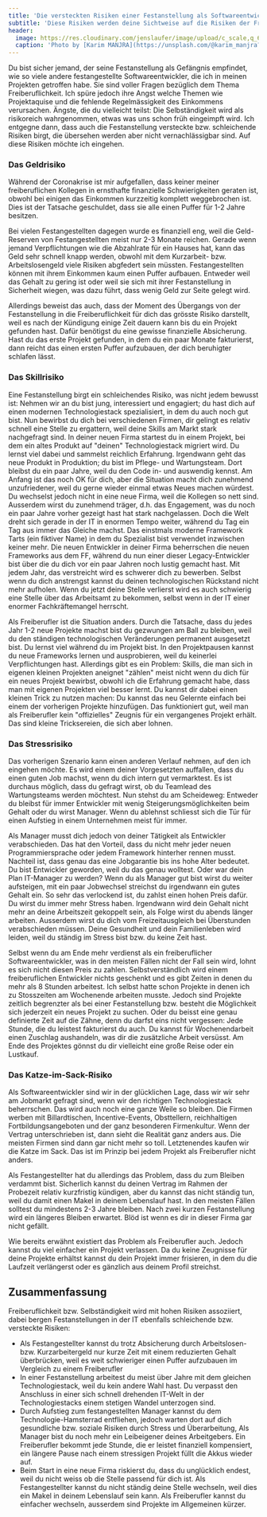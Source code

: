 ```yaml
---
title: 'Die versteckten Risiken einer Festanstellung als Softwareentwickler'
subtitle: 'Diese Risiken werden deine Sichtweise auf die Risiken der Freiberuflichkeit verändern'
header:
  image: https://res.cloudinary.com/jenslaufer/image/upload/c_scale,q_65,w_800/v1614780843/karim-manjra--ruU677TnlY-unsplash.jpg
  caption: 'Photo by [Karim MANJRA](https://unsplash.com/@karim_manjra?utm_source=unsplash&amp;utm_medium=referral&amp;utm_content=creditCopyText)[**Unsplash**](https://unsplash.com/s/photos/risk?utm_source=unsplash&amp;utm_medium=referral&amp;utm_content=creditCopyText)'
---
```


Du bist sicher jemand, der seine Festanstellung als Gefängnis empfindet, wie so viele andere festangestellte Softwareentwickler, die ich in meinen Projekten getroffen habe. Sie sind voller Fragen bezüglich dem Thema Freiberuflichkeit. Ich spüre jedoch ihre Angst welche Themen wie Projektaquise und die fehlende Regelmässigkeit des Einkommens verursachen. Ängste, die du vielleicht teilst: Die Selbständigkeit wird als risikoreich wahrgenommen, etwas was uns schon früh eingeimpft wird. Ich entgegne dann, dass auch die Festanstellung versteckte bzw. schleichende Risiken birgt, die übersehen werden aber nicht vernachlässigbar sind. Auf diese Risiken möchte ich eingehen.

### Das Geldrisiko

Während der Coronakrise ist mir aufgefallen, dass keiner meiner freiberuflichen Kollegen in ernsthafte finanzielle Schwierigkeiten geraten ist, obwohl bei
einigen das Einkommen kurzzeitig komplett weggebrochen ist. Dies ist der Tatsache geschuldet, dass sie alle einen Puffer für 1-2 Jahre besitzen.

Bei vielen Festangestellten dagegen wurde es finanziell eng, weil die Geld-Reserven von Festangestellten meist nur 2-3 Monate reichen. Gerade wenn jemand Verpflichtungen wie die Abzahlrate für ein Hauses hat, kann das Geld sehr schnell knapp werden, obwohl mit dem Kurzarbeit- bzw. Arbeitslosengeld viele Risiken abgfedert sein müssten. Festangestellten können mit ihrem Einkommen kaum einen Puffer aufbauen. Entweder weil das Gehalt zu gering ist oder weil sie sich mit ihrer Festanstellung in Sicherheit wiegen, was dazu führt, dass wenig Geld zur Seite gelegt wird.

Allerdings beweist das auch, dass der Moment des Übergangs von der Festanstellung in die Freiberuflichkeit für dich das grösste Risiko darstellt, weil es nach der Kündigung einige Zeit dauern kann bis du ein Projekt gefunden hast. Dafür benötigst du eine gewisse finanzielle Absicherung. Hast du das erste Projekt gefunden, in dem du ein paar Monate fakturierst, dann reicht das einen ersten Puffer aufzubauen, der dich beruhigter schlafen lässt.

### Das Skillrisiko

Eine Festanstellung birgt ein schleichendes Risiko, was nicht jedem bewusst ist: Nehmen wir an du bist jung, interessiert und engagiert; du hast dich auf einen modernen Technologiestack spezialisiert, in dem du auch noch gut bist. Nun bewirbst du dich bei verschiedenen Firmen, dir gelingt es relativ schnell eine Stelle zu ergattern, weil deine Skills am Markt stark nachgefragt sind. In deiner neuen Firma startest du in einem Projekt, bei dem ein altes Produkt auf "deinen" Technologiestack migriert wird. Du lernst viel dabei und sammelst reichlich Erfahrung. Irgendwann geht das neue Produkt in Produktion; du bist im Pflege- und Wartungsteam. Dort bleibst du ein paar Jahre, weil du den Code in- und auswendig kennst. Am Anfang ist das noch OK für dich, aber die Situation macht dich zunehmend unzufriedener, weil du gerne wieder einmal etwas Neues machen würdest. Du wechselst jedoch nicht in eine neue Firma, weil die Kollegen so nett sind. Ausserdem wirst du zunehmend träger, d.h. das Engagement, was du noch ein paar Jahre vorher gezeigt hast hat stark nachgelassen. Doch die Welt dreht sich gerade in der IT in enormen Tempo weiter, während du Tag ein Tag aus immer das Gleiche machst. Das einstmals moderne Framework Tarts (ein fiktiver Name) in dem du Spezialist bist verwendet inzwischen keiner mehr. Die neuen Entwickler in deiner Firma beherrschen die neuen Frameworks aus dem FF, während du nun einer dieser Legacy-Entwickler bist über die du dich vor ein paar Jahren noch lustig gemacht hast. Mit jedem Jahr, das verstreicht wird es schwerer dich zu bewerben. Selbst wenn du dich anstrengst kannst du deinen technologischen Rückstand nicht mehr aufholen. Wenn du jetzt deine Stelle verlierst wird es auch schwierig eine Stelle über das Arbeitsamt zu bekommen, selbst wenn in der IT einer enormer Fachkräftemangel herrscht.

Als Freiberufler ist die Situation anders. Durch die Tatsache, dass du jedes Jahr 1-2 neue Projekte machst bist du gezwungen am Ball zu bleiben, weil du den ständigen technologischen Veränderungen permanent ausgesetzt bist. Du lernst viel während du im Projekt bist. In den Projektpausen kannst du neue Frameworks lernen und ausprobieren, weil du keinerlei Verpflichtungen hast. Allerdings gibt es ein Problem: Skills, die man sich in eigenen kleinen Projekten aneignet "zählen" meist nicht wenn du dich für ein neues Projekt bewirbst, obwohl ich die Erfahrung gemacht habe, dass man mit eigenen Projekten viel besser lernt. Du kannst dir dabei einen kleinen Trick zu nutzen machen: Du kannst das neu Gelernte einfach bei einem der vorherigen Projekte hinzufügen. Das funktioniert gut, weil man als Freiberufler kein "offizielles" Zeugnis für ein vergangenes Projekt erhält. Das sind kleine Tricksereien, die sich aber lohnen.

### Das Stressrisiko

Das vorherigen Szenario kann einen anderen Verlauf nehmen, auf den ich eingehen möchte. Es wird einem deiner Vorgesetzten auffallen, dass du einen guten Job machst, wenn du dich intern gut vermarktest. Es ist durchaus möglich, dass du gefragt wirst, ob du Teamlead des Wartungsteams werden möchtest. Nun stehst du am Scheideweg: Entweder du bleibst für immer Entwickler mit wenig Steigerungsmöglichkeiten beim Gehalt oder du wirst Manager. Wenn du ablehnst schliesst sich die Tür für einen Aufstieg in einem Unternehmen meist für immer.

Als Manager musst dich jedoch von deiner Tätigkeit als Entwickler verabschieden. Das hat den Vorteil, dass du nicht mehr jeder neuen Programmiersprache oder jedem Framework hinterher rennen musst. Nachteil ist, dass genau das eine Jobgarantie bis ins hohe Alter bedeutet. Du bist Entwickler geworden, weil du das genau wolltest. Oder war dein Plan IT-Manager zu werden? Wenn du als Manager gut bist wirst du weiter aufsteigen, mit ein paar Jobwechsel streichst du irgendwann ein gutes Gehalt ein. So sehr das verlockend ist, du zahlst einen hohen Preis dafür. Du wirst du immer mehr Stress haben. Irgendwann wird dein Gehalt nicht mehr an deine Arbeitszeit gekoppelt sein, als Folge wirst du abends länger arbeiten. Ausserdem wirst du dich vom Freizeitausgleich bei Überstunden verabschieden müssen. Deine Gesundheit und dein Familienleben wird leiden, weil du ständig im Stress bist bzw. du keine Zeit hast.

Selbst wenn du am Ende mehr verdienst als ein freiberuflicher Softwareentwickler, was in den meisten Fällen nicht der Fall sein wird, lohnt es sich nicht diesen Preis zu zahlen. Selbstverständlich wird einem freiberuflichen Entwickler nichts geschenkt und es gibt Zeiten in denen du mehr als 8 Stunden arbeitest. Ich selbst hatte schon Projekte in denen ich zu Stosszeiten am Wochenende arbeiten musste. Jedoch sind Projekte zeitlich begrenzter als bei einer Festanstellung bzw. besteht die Möglichkeit sich jederzeit ein neues Projekt zu suchen. Oder du beisst eine genau definierte Zeit auf die Zähne, denn du darfst eins nicht vergessen: Jede Stunde, die du leistest fakturierst du auch. Du kannst für Wochenendarbeit einen Zuschlag aushandeln, was dir die zusätzliche Arbeit versüsst. Am Ende des Projektes gönnst du dir vielleicht eine große Reise oder ein Lustkauf.

### Das Katze-im-Sack-Risiko

Als Softwareentwickler sind wir in der glücklichen Lage, dass wir wir sehr am Jobmarkt gefragt sind, wenn wir den richtigen Technologiestack beherrschen. Das wird auch noch eine ganze Weile so bleiben. Die Firmen werben mit Billardtischen, Incentive-Events, Obsttellern, reichhaltigen Fortbildungsangeboten und der ganz besonderen Firmenkultur. Wenn der Vertrag unterschrieben ist, dann sieht die Realität ganz anders aus. Die meisten Firmen sind dann gar nicht mehr so toll. Letztenendes kaufen wir die Katze im Sack. Das ist im Prinzip bei jedem Projekt als Freiberufler nicht anders.

Als Festangestellter hat du allerdings das Problem, dass du zum Bleiben verdammt bist. Sicherlich kannst du deinen Vertrag im Rahmen der Probezeit relativ kurzfristig kündigen, aber du kannst das nicht ständig tun, weil du damit einen Makel in deinem Lebenslauf hast. In den meisten Fällen solltest du mindestens 2-3 Jahre bleiben. Nach zwei kurzen Festanstellung wird ein längeres Bleiben erwartet. Blöd ist wenn es dir in dieser Firma gar nicht gefällt.

Wie bereits erwähnt existiert das Problem als Freiberufler auch. Jedoch kannst du viel einfacher ein Projekt verlassen. Da du keine Zeugnisse für deine Projekte erhältst kannst du dein Projekt immer frisieren, in dem du die Laufzeit verlängerst oder es gänzlich aus deinem Profil streichst.

## Zusammenfassung

Freiberuflichkeit bzw. Selbständigkeit wird mit hohen Risiken assoziiert, dabei bergen Festanstellungen in der IT ebenfalls schleichende bzw. versteckte Risiken:

- Als Festangestellter kannst du trotz Absicherung durch Arbeitslosen- bzw. Kurzarbeitergeld nur kurze Zeit mit einem reduzierten Gehalt überbrücken, weil es weit schwieriger einen Puffer aufzubauen im Vergleich zu einem Freiberufler
- In einer Festanstellung arbeitest du meist über Jahre mit dem gleichen Technologiestack, weil du kein andere Wahl hast. Du verpasst den Anschluss in einer sich schnell drehenden IT-Welt in der Technologiestacks einem stetigen Wandel unterzogen sind.
- Durch Aufstieg zum festangestellten Manager kannst du dem Technologie-Hamsterrad entfliehen, jedoch warten dort auf dich gesundliche bzw. soziale Risiken durch Stress und Überarbeitung, Als Manager bist du noch mehr ein Leibeigener deines Arbeitgebers. Ein Freiberufler bekommt jede Stunde, die er leistet finanziell kompensiert, ein längere Pause nach einem stressigen Projekt füllt die Akkus wieder auf.
- Beim Start in eine neue Firma riskierst du, dass du unglücklich endest, weil du nicht weiss ob die Stelle passend für dich ist. Als Festangestellter kannst du nicht ständig deine Stelle wechseln, weil dies ein Makel in deinem Lebenslauf sein kann. Als Freiberufler kannst du einfacher wechseln, ausserdem sind Projekte im Allgemeinen kürzer.
